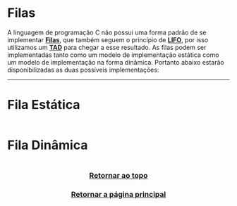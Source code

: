 # Filas

A linguagem de programação C não possui uma forma padrão de se implementar <a href="Filas.md" title="uma coleção linear de elementos similar a uma pilha">**Filas**</a>, que também seguem o princípio de <a href="Filas.md" title="Last In, First Out: o último elemento inserido é o primeiro a ser removido.">**LIFO**</a>, por isso utilizamos um <a href="Filas.md" title="Tipo Abstrato de Dado: Struct">**TAD**</a> para chegar a esse resultado. As filas podem ser implementadas tanto como um modelo de implementação estática como um modelo de implementação na forma dinâmica. Portanto abaixo estarão disponibilizadas as duas possíveis implementações:

--- 

# Fila Estática
```main.c
```

# Fila Dinâmica
```main.c
```

<h3 align="center"> <a href="#filas" title="Voltar ao topo"> Retornar ao topo </a> </h3>
<h3 align="center"> <a href="https://github.com/AllisonJunior/Estruturas_de_Dados" title="Voltar ao menu principal"> Retornar a página principal </a> </h3>

